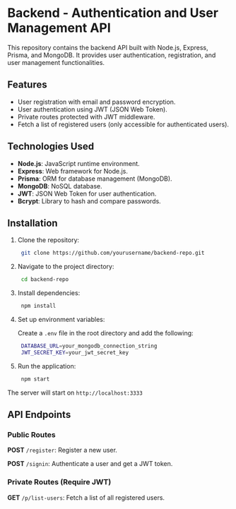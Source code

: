 # Backend - Authentication and User Management API

This repository contains the backend API built with Node.js, Express, Prisma, and MongoDB. It provides user authentication, registration, and user management functionalities.

## Features

- User registration with email and password encryption.
- User authentication using JWT (JSON Web Token).
- Private routes protected with JWT middleware.
- Fetch a list of registered users (only accessible for authenticated users).

## Technologies Used

- **Node.js**: JavaScript runtime environment.
- **Express**: Web framework for Node.js.
- **Prisma**: ORM for database management (MongoDB).
- **MongoDB**: NoSQL database.
- **JWT**: JSON Web Token for user authentication.
- **Bcrypt**: Library to hash and compare passwords.

## Installation

1. Clone the repository:

   ```bash
    git clone https://github.com/yourusername/backend-repo.git

   ```

2. Navigate to the project directory:

   ```bash
    cd backend-repo

   ```

3. Install dependencies:

   ```bash
    npm install

   ```

4. Set up environment variables:

   Create a `.env` file in the root directory and add the following:

   ```bash
    DATABASE_URL=your_mongodb_connection_string
    JWT_SECRET_KEY=your_jwt_secret_key

   ```

5. Run the application:

   ```bash
    npm start
   ```

The server will start on `http://localhost:3333`

## API Endpoints

### Public Routes

**POST** `/register`: Register a new user.

**POST** `/signin`: Authenticate a user and get a JWT token.

### Private Routes (Require JWT)

**GET** `/p/list-users`: Fetch a list of all registered users.
